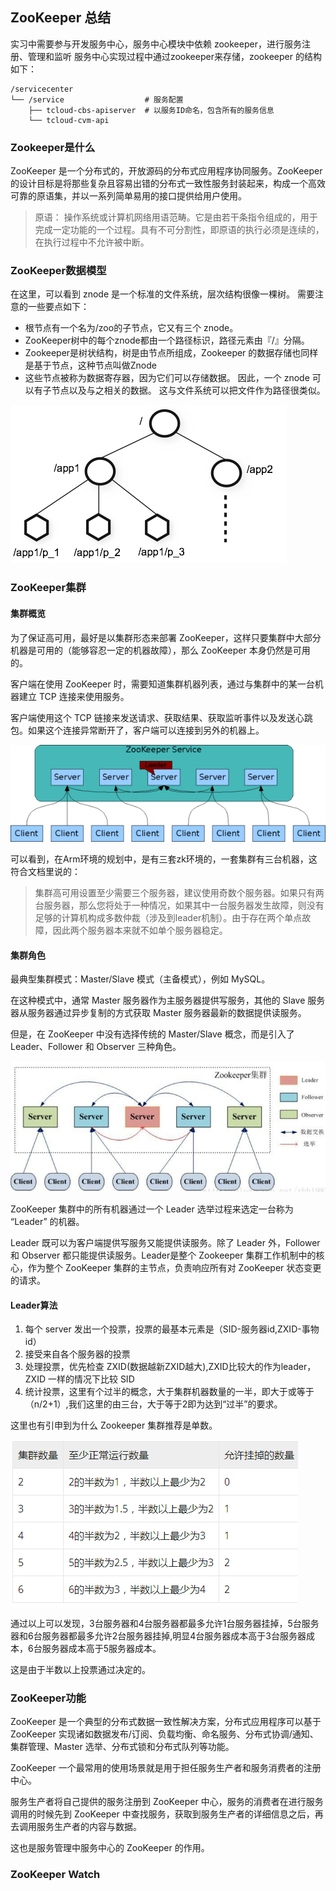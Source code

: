 ## ZooKeeper 总结
实习中需要参与开发服务中心，服务中心模块中依赖 zookeeper，进行服务注册、管理和监听
服务中心实现过程中通过zookeeper来存储，zookeeper 的结构如下：
``` 
/servicecenter
└── /service                  # 服务配置
    ├── tcloud-cbs-apiserver  # 以服务ID命名，包含所有的服务信息
    └── tcloud-cvm-api
```

### Zookeeper是什么
ZooKeeper 是一个分布式的，开放源码的分布式应用程序协同服务。ZooKeeper 的设计目标是将那些复杂且容易出错的分布式一致性服务封装起来，构成一个高效可靠的原语集，并以一系列简单易用的接口提供给用户使用。
> 原语： 操作系统或计算机网络用语范畴。它是由若干条指令组成的，用于完成一定功能的一个过程。具有不可分割性，即原语的执行必须是连续的，在执行过程中不允许被中断。

### ZooKeeper数据模型
在这里，可以看到 znode 是一个标准的文件系统，层次结构很像一棵树。 需要注意的一些要点如下：
* 根节点有一个名为/zoo的子节点，它又有三个 znode。
* ZooKeeper树中的每个znode都由一个路径标识，路径元素由『/』分隔。
* Zookeeper是树状结构，树是由节点所组成，Zookeeper 的数据存储也同样是基于节点，这种节点叫做Znode
* 这些节点被称为数据寄存器，因为它们可以存储数据。 因此，一个 znode 可以有子节点以及与之相关的数据。 这与文件系统可以把文件作为路径很类似。

![avatar](static/../../../../static/images/2021/zknamespace.jpg)

### ZooKeeper集群
#### 集群概览
为了保证高可用，最好是以集群形态来部署 ZooKeeper，这样只要集群中大部分机器是可用的（能够容忍一定的机器故障），那么 ZooKeeper 本身仍然是可用的。

客户端在使用 ZooKeeper 时，需要知道集群机器列表，通过与集群中的某一台机器建立 TCP 连接来使用服务。

客户端使用这个 TCP 链接来发送请求、获取结果、获取监听事件以及发送心跳包。如果这个连接异常断开了，客户端可以连接到另外的机器上。

![avatar](../../../static/images/2021/zkservice.jpg)

可以看到，在Arm环境的规划中，是有三套zk环境的，一套集群有三台机器，这符合文档里说的：
> 集群高可用设置至少需要三个服务器，建议使用奇数个服务器。如果只有两台服务器，那么您将处于一种情况，如果其中一台服务器发生故障，则没有足够的计算机构成多数仲裁（涉及到leader机制）。由于存在两个单点故障，因此两个服务器本来就不如单个服务器稳定。

#### 集群角色
最典型集群模式：Master/Slave 模式（主备模式），例如 MySQL。

在这种模式中，通常 Master 服务器作为主服务器提供写服务，其他的 Slave 服务器从服务器通过异步复制的方式获取 Master 服务器最新的数据提供读服务。

但是，在 ZooKeeper 中没有选择传统的 Master/Slave 概念，而是引入了Leader、Follower 和 Observer 三种角色。

![avatar](../../../static/images/2021/zkServer.jpg)

ZooKeeper 集群中的所有机器通过一个 Leader 选举过程来选定一台称为 “Leader” 的机器。

Leader 既可以为客户端提供写服务又能提供读服务。除了 Leader 外，Follower 和 Observer 都只能提供读服务。Leader是整个 Zookeeper 集群工作机制中的核心，作为整个 ZooKeeper 集群的主节点，负责响应所有对 ZooKeeper 状态变更的请求。

#### Leader算法
1. 每个 server 发出一个投票，投票的最基本元素是（SID-服务器id,ZXID-事物id）
2. 接受来自各个服务器的投票
3. 处理投票，优先检查 ZXID(数据越新ZXID越大),ZXID比较大的作为leader，ZXID 一样的情况下比较 SID
4. 统计投票，这里有个过半的概念，大于集群机器数量的一半，即大于或等于（n/2+1）,我们这里的由三台，大于等于2即为达到“过半”的要求。

这里也有引申到为什么 Zookeeper 集群推荐是单数。

![avatar](../../../static/images/2021/elet.jpg)

通过以上可以发现，3台服务器和4台服务器都最多允许1台服务器挂掉，5台服务器和6台服务器都最多允许2台服务器挂掉,明显4台服务器成本高于3台服务器成本，6台服务器成本高于5服务器成本。

这是由于半数以上投票通过决定的。

### ZooKeeper功能
ZooKeeper 是一个典型的分布式数据一致性解决方案，分布式应用程序可以基于 ZooKeeper 实现诸如数据发布/订阅、负载均衡、命名服务、分布式协调/通知、集群管理、Master 选举、分布式锁和分布式队列等功能。

ZooKeeper 一个最常用的使用场景就是用于担任服务生产者和服务消费者的注册中心。

服务生产者将自己提供的服务注册到 ZooKeeper 中心，服务的消费者在进行服务调用的时候先到 ZooKeeper 中查找服务，获取到服务生产者的详细信息之后，再去调用服务生产者的内容与数据。

这也是服务管理中服务中心的 ZooKeeper 的作用。

### ZooKeeper Watch